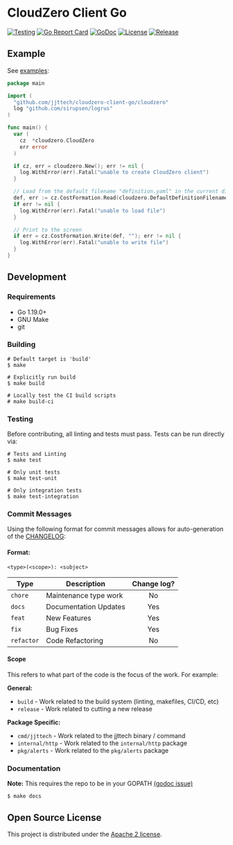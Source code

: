 # CloudZero Client Go

[![Testing](https://github.com/jjttech/cloudzero-client-go/workflows/Testing/badge.svg)](https://github.com/jjttech/cloudzero-client-go/actions)
[![Go Report Card](https://goreportcard.com/badge/github.com/jjttech/cloudzero-client-go?style=flat-square)](https://goreportcard.com/report/github.com/jjttech/cloudzero-client-go)
[![GoDoc](https://godoc.org/github.com/jjttech/cloudzero-client-go?status.svg)](https://godoc.org/github.com/jjttech/cloudzero-client-go)
[![License](https://img.shields.io/badge/License-Apache%202.0-blue.svg)](https://github.com/jjttech/cloudzero-client-go/blob/master/LICENSE)
[![Release](https://img.shields.io/github/release/jjttech/cloudzero-client-go/all.svg)](https://github.com/jjttech/cloudzero-client-go/releases/latest)

## Example

See [examples](examples/):

```go
package main

import (
  "github.com/jjttech/cloudzero-client-go/cloudzero"
  log "github.com/sirupsen/logrus"
)

func main() {
  var (
    cz  *cloudzero.CloudZero
    err error
  )

  if cz, err = cloudzero.New(); err != nil {
    log.WithError(err).Fatal("unable to create CloudZero client")
  }

  // Load from the default filename "definition.yaml" in the current directory
  def, err := cz.CostFormation.Read(cloudzero.DefaultDefinitionFilename)
  if err != nil {
    log.WithError(err).Fatal("unable to load file")
  }

  // Print to the screen
  if err = cz.CostFormation.Write(def, ""); err != nil {
    log.WithError(err).Fatal("unable to write file")
  }
}
```

## Development

### Requirements

* Go 1.19.0+
* GNU Make
* git


### Building

```
# Default target is 'build'
$ make

# Explicitly run build
$ make build

# Locally test the CI build scripts
# make build-ci
```


### Testing

Before contributing, all linting and tests must pass.  Tests can be run directly via:

```
# Tests and Linting
$ make test

# Only unit tests
$ make test-unit

# Only integration tests
$ make test-integration
```

### Commit Messages

Using the following format for commit messages allows for auto-generation of
the [CHANGELOG](CHANGELOG.md):

#### Format:

`<type>(<scope>): <subject>`

| Type | Description | Change log? |
|------| ----------- | :---------: |
| `chore` | Maintenance type work | No |
| `docs` | Documentation Updates | Yes |
| `feat` | New Features | Yes |
| `fix`  | Bug Fixes | Yes |
| `refactor` | Code Refactoring | No |

#### Scope

This refers to what part of the code is the focus of the work.  For example:

**General:**

* `build` - Work related to the build system (linting, makefiles, CI/CD, etc)
* `release` - Work related to cutting a new release

**Package Specific:**

* `cmd/jjttech` - Work related to the jjttech binary / command
* `internal/http` - Work related to the `internal/http` package
* `pkg/alerts` - Work related to the `pkg/alerts` package



### Documentation

**Note:** This requires the repo to be in your GOPATH [(godoc issue)](https://github.com/golang/go/issues/26827)

```
$ make docs
```

## Open Source License

This project is distributed under the [Apache 2 license](LICENSE).
